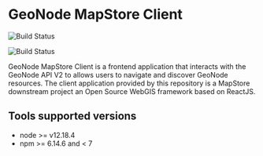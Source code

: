 # GeoNode MapStore Client

![Build Status](https://github.com/GeoNode/geonode-mapstore-client/actions/workflows/build.yml/badge.svg)

![Build Status](https://github.com/GeoNode/geonode-mapstore-client/actions/workflows/test.yml/badge.svg)

GeoNode MapStore Client is a frontend application that interacts with the GeoNode API V2 to allows users to navigate and discover GeoNode resources. The client application provided by this repository is a MapStore downstream project an Open Source WebGIS framework based on ReactJS. 

## Tools supported versions

- node >= v12.18.4
- npm >= 6.14.6 and < 7
